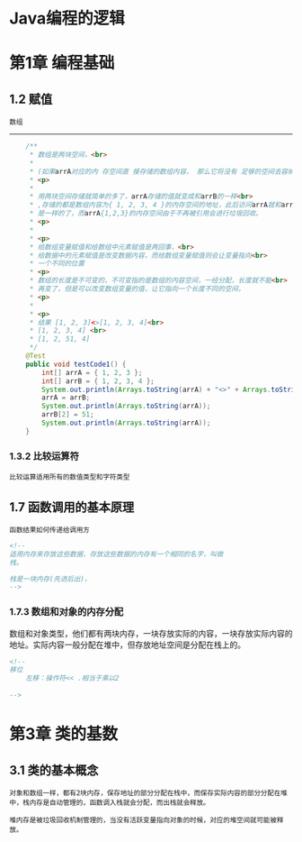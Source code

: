 # Java编程的逻辑

# 第1章 编程基础



## 1.2 赋值

`数组`

---

```java
	/**
	 * 数组是两块空间，<br>
	 * 
	 * (如果arrA对应的内 存空间直 接存储的数组内容， 那么它将没有 足够的空间去容纳arrB的所有元素)
	 * <p>
	 * 
	 * 用两块空间存储就简单的多了，arrA存储的值就变成和arrB的一样<br>
	 * ,存储的都是数组内容为{ 1, 2, 3, 4 }的内存空间的地址，此后访问arrA就和arrB<br>
	 * 是一样的了，而arrA{1,2,3}的内存空间由于不再被引用会进行垃圾回收。
	 * <p>
	 * 
	 * <p>
	 * 给数组变量赋值和给数组中元素赋值是两回事，<br>
	 * 给数据中的元素赋值是改变数据内容，而给数组变量赋值则会让变量指向<br>
	 * 一个不同的位置
	 * <p>
	 * 数组的长度是不可变的，不可变指的是数组的内容空间，一经分配，长度就不能<br>
	 * 再变了，但是可以改变数组变量的值，让它指向一个长度不同的空间，
	 * <p>
	 * 
	 * <p>
	 * 结果 [1, 2, 3]<>[1, 2, 3, 4]<br>
	 * [1, 2, 3, 4] <br>
	 * [1, 2, 51, 4]
	 */
	@Test
	public void testCode1() {
		int[] arrA = { 1, 2, 3 };
		int[] arrB = { 1, 2, 3, 4 };
		System.out.println(Arrays.toString(arrA) + "<>" + Arrays.toString(arrB));
		arrA = arrB;
		System.out.println(Arrays.toString(arrA));
		arrB[2] = 51;
		System.out.println(Arrays.toString(arrA));
	}

```



### 1.3.2 比较运算符

`比较运算适用所有的数值类型和字符类型`



## 1.7 函数调用的基本原理



`函数结果如何传递给调用方`

```xml
<!--
适用内存来存放这些数据，存放这些数据的内存有一个相同的名字，叫做
栈。

栈是一块内存(先进后出)，
-->
```



### 1.7.3 数组和对象的内存分配

​	数组和对象类型，他们都有两块内存，一块存放实际的内容，一块存放实际内容的地址。实际内容一般分配在堆中，但存放地址空间是分配在栈上的。



```xml
<!--
移位
	左移：操作符<< .相当于乘以2
	
-->
```



# 第3章 类的基数



## 3.1 类的基本概念

`对象和数组一样，都有2块内存，保存地址的部分分配在栈中，而保存实际内容的部分分配在堆中，栈内存是自动管理的，函数调入栈就会分配，而出栈就会释放。`

`堆内存是被垃圾回收机制管理的，当没有活跃变量指向对象的时候，对应的堆空间就可能被释放。`	



